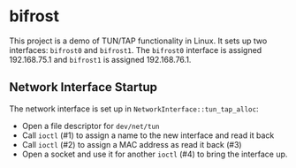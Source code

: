# bifrost

This project is a demo of TUN/TAP functionality in Linux.  It sets up two interfaces: `bifrost0` and `bifrost1`.  The `bifrost0` interface is assigned 192.168.75.1 and `bifrost1` is assigned 192.168.76.1.

## Network Interface Startup

The network interface is set up in `NetworkInterface::tun_tap_alloc`:

- Open a file descriptor for `dev/net/tun`
- Call `ioctl` (#1) to assign a name to the new interface and read it back
- Call `ioctl` (#2) to assign a MAC address as read it back (#3)
- Open a socket and use it for another `ioctl` (#4) to bring the interface up.